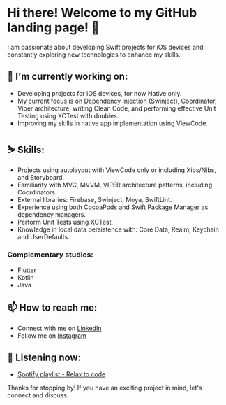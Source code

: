 # Hi there! Welcome to my GitHub landing page! 👋

I am passionate about developing Swift projects for iOS devices and constantly exploring new technologies to enhance my skills. 

## 🔭 I'm currently working on:

- Developing projects for iOS devices, for now Native only.
- My current focus is on Dependency Injection (Swinject), Coordinator, Viper architecture, writing Clean Code, and performing effective Unit Testing using XCTest with doubles.
- Improving my skills in native app implementation using ViewCode.

## ⛷️ Skills:

- Projects using autolayout with ViewCode only or including Xibs/Nibs, and Storyboard.
- Familiarity with MVC, MVVM, VIPER architecture patterns, including Coordinators.
- External libraries: Firebase, Swinject, Moya, SwiftLint.
- Experience using both CocoaPods and Swift Package Manager as dependency managers.
- Perform Unit Tests using XCTest.
- Knowledge in local data persistence with: Core Data, Realm, Keychain and UserDefaults.

### Complementary studies:

- Flutter
- Kotlin
- Java

## 📫 How to reach me:

- Connect with me on [LinkedIn](https://www.linkedin.com/in/tbdbatista/)
- Follow me on [Instagram](https://www.instagram.com/tbdbatista/)

## 🎵 Listening now:

- [Spotify playlist - Relax to code](https://open.spotify.com/playlist/6N3qvj1p8Kkwkr19QXcmhx?si=4adeba3a660142cd)

Thanks for stopping by! If you have an exciting project in mind, let's connect and discuss.
